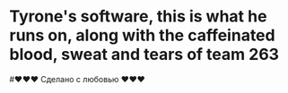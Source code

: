 # Tyrone's software, this is what he runs on, along with the caffeinated blood, sweat and tears of team 263
#♥♥♥ Сделано с любовью ♥♥♥
